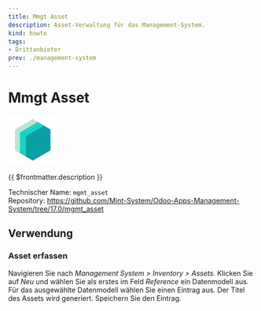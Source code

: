 ```yaml
---
title: Mmgt Asset
description: Asset-Verwaltung für das Management-System.
kind: howto
tags:
- Drittanbieter
prev: ./management-system
---
```


# Mmgt Asset
![icon_oms_box](attachments/icons_odoo_mint_system.png)

{{ $frontmatter.description }}

Technischer Name: `mgmt_asset`\
Repository: <https://github.com/Mint-System/Odoo-Apps-Management-System/tree/17.0/mgmt_asset>

## Verwendung

### Asset erfassen

Navigieren Sie nach *Management System > Inventory > Assets*. Klicken Sie auf *Neu* und wählen Sie als erstes im Feld *Reference* ein Datenmodell aus. Für das ausgewählte Datenmodell wählen Sie einen Eintrag aus. Der Titel des Assets wird generiert. Speichern Sie den Eintrag.